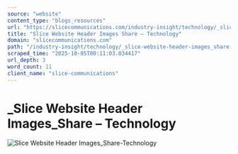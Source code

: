 ```yaml
---
source: "website"
content_type: "blogs_resources"
url: "https://slicecommunications.com/industry-insight/technology/_slice-website-header-images_share-technology"
title: "Slice Website Header Images Share – Technology"
domain: "slicecommunications.com"
path: "/industry-insight/technology/_slice-website-header-images_share-technology"
scraped_time: "2025-10-05T00:11:03.034417"
url_depth: 3
word_count: 11
client_name: "slice-communications"
---
```


# _Slice Website Header Images_Share – Technology

![Slice Website Header Images_Share-Technology](https://slicecommunications.com/wp-content/uploads/2019/04/Slice-Website-Header-Images_Share-Technology.png)